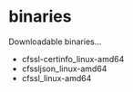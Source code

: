 # binaries

Downloadable binaries...

- cfssl-certinfo_linux-amd64
- cfssljson_linux-amd64
- cfssl_linux-amd64

